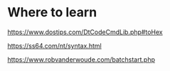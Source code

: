 # Where to learn

https://www.dostips.com/DtCodeCmdLib.php#toHex

https://ss64.com/nt/syntax.html

https://www.robvanderwoude.com/batchstart.php

